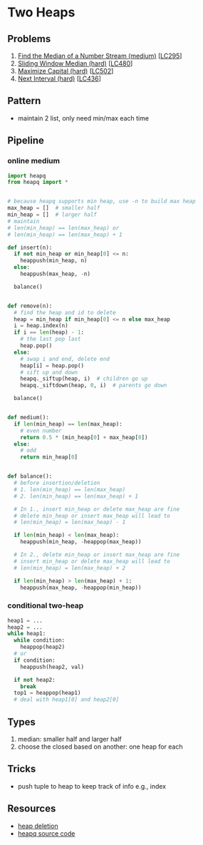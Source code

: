 # Two Heaps

## Problems

1. [Find the Median of a Number Stream (medium)](Find-the-Median-of-a-Number-Stream-(medium).py)
[[LC295](https://leetcode.com/problems/find-median-from-data-stream/)]
1. [Sliding Window Median (hard)](Sliding-Window-Median-(hard).py)
[[LC480](https://leetcode.com/problems/sliding-window-median/)]
1. [Maximize Capital (hard)](Maximize-Capital-(hard).py)
[[LC502](https://leetcode.com/problems/ipo/)]
1. [Next Interval (hard)](Next-Interval-(hard).py)
[[LC436](https://leetcode.com/problems/find-right-interval/)]

## Pattern

- maintain 2 list, only need min/max each time

## Pipeline

### online medium
```python
import heapq
from heapq import *


# because heapq supports min heap, use -n to build max heap
max_heap = []  # smaller half
min_heap = []  # larger half
# maintain
# len(min_heap) == len(max_heap) or
# len(min_heap) == len(max_heap) + 1

def insert(n):
  if not min_heap or min_heap[0] <= n:
    heappush(min_heap, n)
  else:
    heappush(max_heap, -n)

  balance()


def remove(n):
  # find the heap and id to delete
  heap = min_heap if min_heap[0] <= n else max_heap
  i = heap.index(n)
  if i == len(heap) - 1:
    # the last pop last
    heap.pop()
  else:
    # swap i and end, delete end
    heap[i] = heap.pop()
    # sift up and down
    heapq._siftup(heap, i)  # children go up
    heapq._siftdown(heap, 0, i)  # parents go down

  balance()


def medium():
  if len(min_heap) == len(max_heap):
    # even number
    return 0.5 * (min_heap[0] + max_heap[0])
  else:
    # odd
    return min_heap[0]


def balance():
  # before insertion/deletion
  # 1. len(min_heap) == len(max_heap)
  # 2. len(min_heap) == len(max_heap) + 1

  # In 1., insert min_heap or delete max_heap are fine
  # delete min_heap or insert max_heap will lead to
  # len(min_heap) = len(max_heap) - 1

  if len(min_heap) < len(max_heap):
    heappush(min_heap, -heappop(max_heap))

  # In 2., delete min_heap or insert max_heap are fine
  # insert min_heap or delete max_heap will lead to
  # len(min_heap) = len(max_heap) + 2

  if len(min_heap) > len(max_heap) + 1:
    heappush(max_heap, -heappop(min_heap))

```

### conditional two-heap
```python
heap1 = ...
heap2 = ...
while heap1:
  while condition:
    heappop(heap2)
  # or
  if condition:
    heappush(heap2, val)

  if not heap2:
    break
  top1 = heappop(heap1)
  # deal with heap1[0] and heap2[0]
```

## Types

1. median: smaller half and larger half
1. choose the closed based on another: one heap for each

## Tricks

- push tuple to heap to keep track of info e.g., index

## Resources

- [heap deletion](http://www.mathcs.emory.edu/~cheung/Courses/171/Syllabus/9-BinTree/heap-delete.html)
- [heapq source code](https://github.com/python/cpython/blob/a09bc3a404befca197b5d9959a9c62110ee61d77/Lib/heapq.py)
